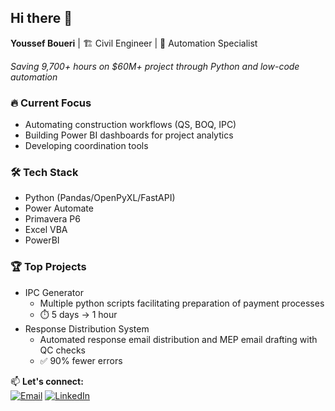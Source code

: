 ## Hi there 👋 
**Youssef Boueri** | 🏗️ Civil Engineer | 🤖 Automation Specialist

_Saving 9,700+ hours on $60M+ project through Python and low-code automation_

### 🔥 Current Focus
- Automating construction workflows (QS, BOQ, IPC)
- Building Power BI dashboards for project analytics
- Developing coordination tools

### 🛠️ Tech Stack
- Python (Pandas/OpenPyXL/FastAPI)
- Power Automate
- Primavera P6
- Excel VBA
- PowerBI

### 🏆 Top Projects
- IPC Generator
  - Multiple python scripts facilitating preparation of payment processes
  - ⏱️ 5 days → 1 hour
- Response Distribution System
  - Automated response email distribution and MEP email drafting with QC checks
  - ✅ 90% fewer errors

📫 **Let's connect:**  
[![Email](https://img.shields.io/badge/Email-youssef3698@gmail.com-blue?logo=gmail)](mailto:youssef3698@gmail.com)
[![LinkedIn](https://img.shields.io/badge/LinkedIn-Profile-blue?logo=linkedin)](http://www.linkedin.com/in/youssef-boueri)
